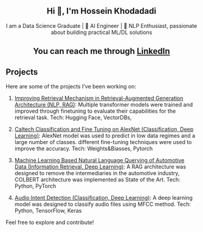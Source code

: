 <div align="center">

## Hi 👋, I'm Hossein Khodadadi

I am a Data Science Graduate | 🤖 AI Engineer | 🔬 NLP Enthusiast, passionate about building practical ML/DL solutions

## You can reach me through [LinkedIn](https://www.linkedin.com/in/hosseinekhodadadi/)

</div>

## Projects
Here are some of the projects I've been working on:

1. [Improving Retrieval Mechanism in Retrieval-Augmented Generation Architecture (NLP, RAG)](https://github.com/HOSSENkhodadadi/RAG): Multiple transformer models were trained and improved through finetuning to evaluate their capabilities for the retrieval task.
Tech: Hugging Face, VectorDBs,

4. [Caltech Classification and Fine Tuning on AlexNet (Classification, Deep
Learning)](https://github.com/HOSSENkhodadadi/Caltech_classification_fine_tuning_AlexNet): AlexNet model was used to predict in low data regimes and a large number of classes. different fine-tuning techniques were used to improve the accuracy.
Tech: Weights\&Biasses, Pytorch

5. [Machine Learning Based Natural Language Querying of Automotive Data (Information Retrieval, Deep Learning)](hosseinekhodadadi@gmail.com): A RAG architecture was designed to remove the intermediaries in the automotive industry, COLBERT architecture was implemented as State of the Art.
    Tech: Python, PyTorch
<!--
6. [Reinforcement Learning on Game Agent Training for Quixo Board Game (RL, Deep RL)](https://github.com/HOSSENkhodadadi/Computational_Intelligence/tree/main/Final%20Project%20(Quixo)): Min-Max algorithm was implemented to play Quixo game with 95% win rate against a random player.
Tech: Python, Pytorch
-->
4. [Audio Intent Detection (Classification, Deep Learning)](https://github.com/HOSSENkhodadadi/Projects/tree/main/Intent%20Detection%20on%20the%20Fluent%20Speech%20Commands): A deep learning model was designed to classify audio files using MFCC method. Tech: Python, TensorFlow, Keras 

<!--
5. [Predicting Covid-19 outbreak using LSTM algorithm in Deep Learning (Time Series Prediction, Deep
Learning)](https://github.com/HOSSENkhodadadi/Bachelors-Thesis): A deep learning model was designed to predict the number of contaminated, recovered and death covid cases.
Tech: Python, TensorFlow, Keras
-->
Feel free to explore and contribute!
